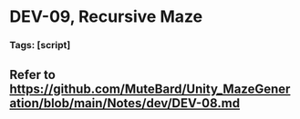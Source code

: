 # DEV-09, Recursive Maze
### Tags: [script]

## Refer to <https://github.com/MuteBard/Unity_MazeGeneration/blob/main/Notes/dev/DEV-08.md>
